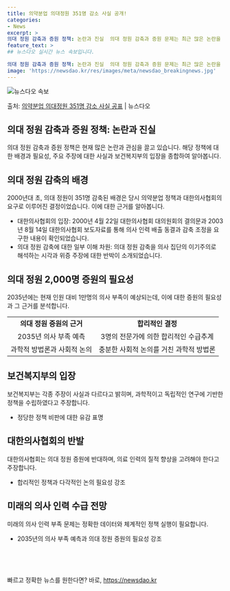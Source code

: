 ```yaml
---
title: 의약분업 의대정원 351명 감소 사실 공개!
categories:
- News
excerpt: >
의대 정원 감축과 증원 정책: 논란과 진실  의대 정원 감축과 증원 문제는 최근 많은 논란을 일으키고 있습니…
feature_text: >
## 뉴스다오 실시간 뉴스 속보입니다.

의대 정원 감축과 증원 정책: 논란과 진실  의대 정원 감축과 증원 문제는 최근 많은 논란을 일으키고 있습니…
image: 'https://newsdao.kr/res/images/meta/newsdao_breakingnews.jpg'
---
```


![뉴스다오 속보](https://newsdao.kr/res/images/meta/newsdao_breakingnews.jpg)

<p>출처: <a href="https://newsdao.kr/4517" rel="dofollow">의약분업 의대정원 351명 감소 사실 공표</a> | 뉴스다오</p>

<h2 data-ke-size="size26">의대 정원 감축과 증원 정책: 논란과 진실</h2>
<p data-ke-size="size16">의대 정원 감축과 증원 정책은 현재 많은 논란과 관심을 끌고 있습니다. 해당 정책에 대한 배경과 필요성, 주요 주장에 대한 사실과 보건복지부의 입장을 종합하여 알아봅니다.</p>

<h2 data-ke-size="size24">의대 정원 감축의 배경</h2>
<p data-ke-size="size16">2000년대 초, 의대 정원이 351명 감축된 배경은 당시 의약분업 정책과 대한의사협회의 요구로 이루어진 결정이었습니다. 이에 대한 근거를 알아봅니다.</p>
<ul>
<li>대한의사협회의 입장: 2000년 4월 22일 대한의사협회 대의원회의 결의문과 2003년 8월 14일 대한의사협회 보도자료를 통해 의사 인력 배출 동결과 감축 조정을 요구한 내용이 확인되었습니다.</li>
<li>의대 정원 감축에 대한 일부 이해 차원: 의대 정원 감축을 의사 집단의 이기주의로 해석하는 시각과 위증 주장에 대한 반박이 소개되었습니다.</li>
</ul>

<h2 data-ke-size="size24">의대 정원 2,000명 증원의 필요성</h2>
<p data-ke-size="size16">2035년에는 현재 인원 대비 1만명의 의사 부족이 예상되는데, 이에 대한 증원의 필요성과 그 근거를 분석합니다.</p>
<table>
<tr>
<td style="text-align: center; height: 17px;"><b>의대 정원 증원의 근거</b></td>
<td style="text-align: center; height: 17px;"><b>합리적인 결정</b></td>
</tr>
<tr>
<td style="text-align: center; height: 17px;">2035년 의사 부족 예측</td>
<td style="text-align: center; height: 17px;">3명의 전문가에 의한 합리적인 수급추계</td>
</tr>
<tr>
<td style="text-align: center; height: 17px;">과학적 방법론과 사회적 논의</td>
<td style="text-align: center; height: 17px;">충분한 사회적 논의를 거친 과학적 방법론</td>
</tr>
</table>

<h2 data-ke-size="size24">보건복지부의 입장</h2>
<p data-ke-size="size16">보건복지부는 각종 주장이 사실과 다르다고 밝히며, 과학적이고 독립적인 연구에 기반한 정책을 수립하였다고 주장합니다.</p>
<ul>
<li>정당한 정책 비판에 대한 유감 표명</li>
</ul>

<h2 data-ke-size="size24">대한의사협회의 반발</h2>
<p data-ke-size="size16">대한의사협회는 의대 정원 증원에 반대하며, 의료 인력의 질적 향상을 고려해야 한다고 주장합니다.</p>
<ul>
<li>합리적인 정책과 다각적인 논의 필요성 강조</li>
</ul>

<h2 data-ke-size="size24">미래의 의사 인력 수급 전망</h2>
<p data-ke-size="size16">미래의 의사 인력 부족 문제는 정확한 데이터와 체계적인 정책 실행이 필요합니다.</p>
<ul>
<li>2035년의 의사 부족 예측과 의대 정원 증원의 필요성 강조</li>
</ul>

<p data-ke-size="size16">&nbsp;</p>
<p data-ke-size="size16">&nbsp;</p> 

빠르고 정확한 뉴스를 원한다면? 바로, <a href="https://newsdao.kr" rel="dofollow">https://newsdao.kr</a>


    
